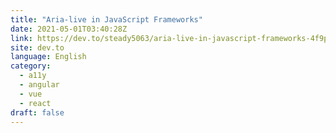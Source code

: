 ```yaml
---
title: "Aria-live in JavaScript Frameworks"
date: 2021-05-01T03:40:28Z
link: https://dev.to/steady5063/aria-live-in-javascript-frameworks-4f9p?utm_medium=RSS&utm_source=news.12bit.vn
site: dev.to
language: English
category:
  - a11y
  - angular
  - vue
  - react
draft: false
---
```

